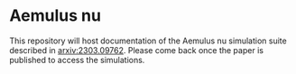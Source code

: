 # Aemulus nu
This repository will host documentation of the Aemulus nu simulation suite described in [arxiv:2303.09762](https://arxiv.org/abs/2303.09762). Please come back once the paper is published to access the simulations. 
